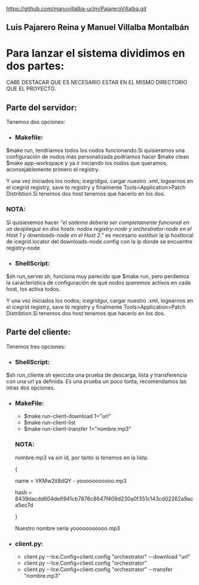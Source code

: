 https://github.com/manuvillalba-uclm/PajareroVillalba.git

## Luis Pajarero Reina y Manuel Villalba Montalbán



# Para lanzar el sistema dividimos en dos partes:

CABE DESTACAR QUE ES NECESARIO ESTAR EN EL MISMO DIRECTORIO QUE EL PROYECTO.

## Parte del servidor:

Tenemos dos opciones:

 - ### Makefile: 
 $make run, tendríamos todos los nodos funcionando.Si quisieramos una configuración de nodos más personalizada podriamos hacer $make clean $make app-workspace y ya ir iniciando los nodos que queramos, aconsejablemente primero el registry.
 
 Y una vez iniciados los nodos; icegridgui, cargar nuestro .xml, logearnos en el icegrid registry, save to registry y finalmente Tools>Application>Patch Distribtion.Si tenemos dos host tenemos que hacerlo en los dos.
 
  ### **NOTA:** 
  Si quisiesemos hacer _"el sistema debería ser   completamente   funcional   en   un   despliegue   en   dos   hosts: nodos  registry-node  y orchestrator-node en el Host 1 y downloads-node en el Host 2."_ es necesario sustituir la ip hostlocal de icegrid.locator del downloads-node.config con la ip donde se encuentre registry-node 
 
 - ### ShellScript: 
 $sh run_server.sh, funciona muy parecido que $make run, pero perdemos la característica de configuración de qué nodos queremos activos en cada host, los activa todos.
 
  Y una vez iniciados los nodos; icegridgui, cargar nuestro .xml, logearnos en el icegrid registry, save to registry y finalmente Tools>Application>Patch Distribtion.Si tenemos dos host tenemos que hacerlo en los dos.
 
 ## Parte del cliente:
 Tenemos tres opciones:
  - ### ShellScript:
  $sh run_cliente.sh ejeccuta una prueba de descarga, lista y transferencia con una url ya definida. Es una prueba un poco tonta, recomendamos las otras dos opciones.
  
  - ### MakeFile: 
    - $make run-client-download 1="url"
    - $make run-client-list
    - $make run-client-transfer 1="nombre.mp3" 
    
    ### **NOTA:** 
    
    nombre.mp3 va sin id, por tanto si tenemos en la lista:
    
    {
    
    name = VKMw2it8dQY - yooooooooooo.mp3
    
    hash = 8439dacdd604de6941cb7876c8647f409d230a0f351c143cd02262a9aca5ec7d
    
    }
    
    Nuestro nombre sería yooooooooooo.mp3
    
 - ### client.py:
   - client.py --Ice.Config=client.config "orchestrator" --download "url"
   - client.py --Ice.Config=client.config "orchestrator"
   - client.py --Ice.Config=client.config "orchestrator" --transfer "nombre.mp3"

 
 
